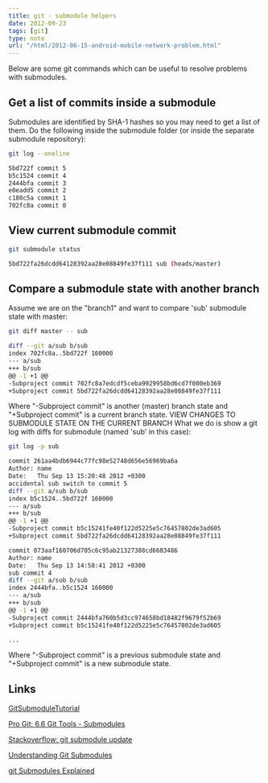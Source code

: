 ```yaml
---
title: git - submodule helpers
date: 2012-09-23
tags: [git]
type: note
url: "/html/2012-06-15-android-mobile-network-problem.html"
---
```


Below are some git commands which can be useful to resolve problems with submodules.

<!-- more -->
Get a list of commits inside a submodule
-------------------------------------------
Submodules are identified by SHA-1 hashes so you may need to get a list of them. Do the following inside the submodule folder (or inside the separate submodule repository):

```bash
git log --oneline

5bd722f commit 5
b5c1524 commit 4
2444bfa commit 3
e0eadd5 commit 2
c180c5a commit 1
702fc8a commit 0
```

View current submodule commit
-------------------------------------------

```bash
git submodule status

5bd722fa26dcdd64128392aa28e08849fe37f111 sub (heads/master)
```

Compare a submodule state with another branch
-------------------------------------------
Assume we are on the "branch1" and want to compare 'sub' submodule state with master:

```bash
git diff master -- sub

diff --git a/sub b/sub
index 702fc8a..5bd722f 160000
--- a/sub
+++ b/sub
@@ -1 +1 @@
-Subproject commit 702fc8a7edcdf5ceba9929958bd6cd7f000eb369
+Subproject commit 5bd722fa26dcdd64128392aa28e08849fe37f111
```

Where "-Subproject commit" is another (master) branch state and "+Subproject commit" is a current branch state.
VIEW CHANGES TO SUBMODULE STATE ON THE CURRENT BRANCH
What we do is show a git log with diffs for submodule (named 'sub' in this case):

```bash
git log -p sub

commit 261aa4bdb6944c77fc98e52748d656e56969ba6a
Author: name
Date:   Thu Sep 13 15:20:48 2012 +0300
accidental sub switch to commit 5
diff --git a/sub b/sub
index b5c1524..5bd722f 160000
--- a/sub
+++ b/sub
@@ -1 +1 @@
-Subproject commit b5c15241fe40f122d5225e5c76457802de3ad605
+Subproject commit 5bd722fa26dcdd64128392aa28e08849fe37f111

commit 073aaf160706d705c6c95ab21327388cd6683486
Author: name
Date:   Thu Sep 13 14:58:41 2012 +0300
sub commit 4
diff --git a/sub b/sub
index 2444bfa..b5c1524 160000
--- a/sub
+++ b/sub
@@ -1 +1 @@
-Subproject commit 2444bfa760b5d3cc974658bd18482f9679f52b69
+Subproject commit b5c15241fe40f122d5225e5c76457802de3ad605

...
```

Where "-Subproject commit" is a previous submodule state and "+Subproject commit" is a new submodule state.

Links
-------------------------------------------
[GitSubmoduleTutorial](https://git.wiki.kernel.org/index.php/GitSubmoduleTutorial)

[Pro Git: 6.6 Git Tools - Submodules](http://git-scm.com/book/en/Git-Tools-Submodules)

[Stackoverflow: git submodule update](http://stackoverflow.com/questions/1979167/git-submodule-update)

[Understanding Git Submodules](http://speirs.org/blog/2009/5/11/understanding-git-submodules.html)

[git Submodules Explained](http://longair.net/blog/2010/06/02/git-submodules-explained/)
